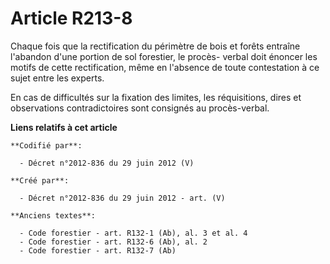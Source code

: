 # Article R213-8

Chaque fois que la rectification du périmètre de bois et forêts entraîne l'abandon d'une portion de sol forestier, le procès-
verbal doit énoncer les motifs de cette rectification, même en l'absence de toute contestation à ce sujet entre les experts.

En cas de difficultés sur la fixation des limites, les réquisitions, dires et observations contradictoires sont consignés au
procès-verbal.

**Liens relatifs à cet article**

	**Codifié par**:

	  - Décret n°2012-836 du 29 juin 2012 (V)

	**Créé par**:

	  - Décret n°2012-836 du 29 juin 2012 - art. (V)

	**Anciens textes**:

	  - Code forestier - art. R132-1 (Ab), al. 3 et al. 4
	  - Code forestier - art. R132-6 (Ab), al. 2
	  - Code forestier - art. R132-7 (Ab)
